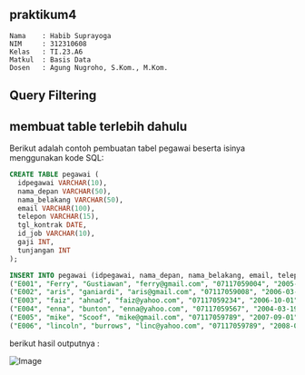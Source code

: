## praktikum4


```
Nama    : Habib Suprayoga
NIM     : 312310608
Kelas   : TI.23.A6
Matkul  : Basis Data
Dosen   : Agung Nugroho, S.Kom., M.Kom.
```

## Query Filtering

## membuat table terlebih dahulu

Berikut adalah contoh pembuatan tabel pegawai beserta isinya menggunakan kode SQL:

```sql
CREATE TABLE pegawai (
  idpegawai VARCHAR(10),
  nama_depan VARCHAR(50),
  nama_belakang VARCHAR(50),
  email VARCHAR(100),
  telepon VARCHAR(15),
  tgl_kontrak DATE,
  id_job VARCHAR(10),
  gaji INT,
  tunjangan INT
);

INSERT INTO pegawai (idpegawai, nama_depan, nama_belakang, email, telepon, tgl_kontrak, id_job, gaji, tunjangan) VALUES
("E001", "Ferry", "Gustiawan", "ferry@gmail.com", "07117059004", "2005-09-01", "L001", 2000000, 500000),
("E002", "aris", "ganiardi", "aris@gmail.com", "07117059008", "2006-03-28", "L002", 2000000, 200000),
("E003", "faiz", "ahnad", "faiz@yahoo.com", "07117059234", "2006-10-01", "L003", 1500008, NULL),
("E004", "enna", "bunton", "enna@yahoo.com", "07117059567", "2004-03-19", "10004", 1500000, 9),
("E005", "mike", "Scoof", "mike@gmail.com", "07117059789", "2007-09-01", "L005", 1250000, 9),
("E006", "lincoln", "burrows", "linc@yahoo.com", "07117059789", "2008-09-01", "L006", 1750000, NULL);
```


berikut hasil outputnya :

![Image](Screenshots/ss1.png.png)
